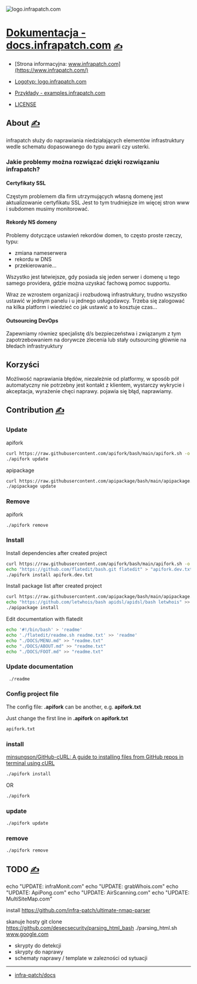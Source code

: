 
![logo.infrapatch.com](https://logo.infrapatch.com/1/cover.png)

# [Dokumentacja - docs.infrapatch.com](https://docs.infrapatch.com/) [<span style='font-size:20px;'>&#x270D;</span>](https://github.com/infra-patch/docs/edit/main/DOCS/MENU.md) 

+ [Strona informacyjna: www.infrapatch.com](https://www.infrapatch.com/)
+ [Logotyp: logo.infrapatch.com](https://logo.infrapatch.com/)
+ [Przykłady - examples.infrapatch.com](http://examples.infrapatch.com)

+ [LICENSE](../LICENSE)



## About [<span style='font-size:20px;'>&#x270D;</span>](https://github.com/infra-patch/docs/edit/main/ABOUT/ABOUT.md)

infrapatch służy do naprawiania niedziałających elementów infrastruktury
wedle schematu dopasowanego do typu awarii czy usterki.

### Jakie problemy można rozwiązać dzięki rozwiązaniu infrapatch?

#### Certyfikaty SSL
Częstym problemem dla firm utrzymujących własną domenę jest aktualizowanie certyfikatu SSL
Jest to tym trudniejsze im więcej stron www i subdomen musimy monitorować.

#### Rekordy NS domeny 
Problemy dotyczące ustawień rekordów domen, to często proste rzeczy, typu:
+ zmiana nameserwera
+ rekordu w DNS
+ przekierowanie...

Wszystko jest łatwiejsze, gdy posiada się jeden serwer i domenę u tego samego providera, gdzie
można uzyskać fachową pomoc supportu.

Wraz ze wzrostem organizacji i rozbudową infrastruktury, trudno wszystko ustawić w jednym panelu i u jednego usługodawcy.
Trzeba się zalogować na kilka platform i wiedzieć co jak ustawić a to kosztuje czas...

#### Outsourcing DevOps

Zapewniamy równiez specjalistę d/s bezpieczeństwa i związanym z tym zapotrzebowaniem na dorywcze zlecenia lub stały outsourcing
głównie na błedach infrastryuktury



## Korzyści
Możliwość naprawiania błędów, niezależnie od platformy, w sposób pół automatyczny
nie potrzebny jest kontakt z klientem,
wystarczy wykrycie i akceptacja, wyrażenie chęci naprawy.
pojawia się błąd, naprawiamy.





## Contribution [<span style='font-size:20px;'>&#x270D;</span>](https://github.com/flatedit/examples/edit/main/DOCS/CONTRIBUTION.md)

### Update

apifork
```bash
curl https://raw.githubusercontent.com/apifork/bash/main/apifork.sh -o apifork
./apifork update
```

apipackage
```bash
curl https://raw.githubusercontent.com/apipackage/bash/main/apipackage.sh -o apipackage
./apipackage update
```

### Remove


apifork
```bash
./apifork remove
```

### Install

Install dependencies after created project
```bash
curl https://raw.githubusercontent.com/apifork/bash/main/apifork.sh -o apifork
echo "https://github.com/flatedit/bash.git flatedit" > "apifork.dev.txt"
./apifork install apifork.dev.txt
```


Install package list after created project
```bash
curl https://raw.githubusercontent.com/apipackage/bash/main/apipackage.sh -o apipackage
echo "https://github.com/letwhois/bash apidsl/apidsl/bash letwhois" >> "apipackage.txt"
./apipackage install
```

Edit documentation with flatedit
```bash
echo '#!/bin/bash' > 'readme'
echo './flatedit/readme.sh readme.txt' >> 'readme'
echo "./DOCS/MENU.md" >> "readme.txt"
echo "./DOCS/ABOUT.md" >> "readme.txt"
echo "./DOCS/FOOT.md" >> "readme.txt"
```

### Update documentation

```bash
 ./readme
```

### Config project file

The config file: **.apifork** can be another, e.g. **apifork.txt**

Just change the first line in  **.apifork** on **apifork.txt**
```bash
apifork.txt
```


### install

[minsungson/GitHub-cURL: A guide to installing files from GitHub repos in terminal using cURL](https://github.com/minsungson/GitHub-cURL)

```bash
./apifork install
```
OR

```bash
./apifork
```

### update

```bash
./apifork update
```


### remove

```bash
./apifork remove
```


## TODO [<span style='font-size:20px;'>&#x270D;</span>](https://github.com/infra-patch/docs/edit/main/DOCS/TODO.md)


echo "UPDATE: infraMonit.com"
echo "UPDATE: grabWhois.com"
echo "UPDATE: ApiPong.com"
echo "UPDATE: AirScanning.com"
echo "UPDATE: MultiSiteMap.com"


install
https://github.com/infra-patch/ultimate-nmap-parser

skanuje hosty
git clone https://github.com/desecsecurity/parsing_html_bash
./parsing_html.sh www.google.com


+ skrypty do detekcji
+ skrypty do naprawy
+ schematy naprawy / template w zalezności od sytuacji



---

+ [infra-patch/docs](https://github.com/infra-patch/docs)
